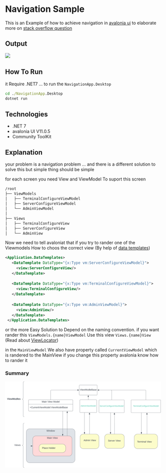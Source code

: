 # Navigation Sample
This is an Example of how to achieve navigation in [avalonia ui][2] to elaborate more on [stack overflow question][1]

## Output
![](./images/output.gif)

## How To Run
it Require .NET7 ... to run the `NavigationApp.Desktop`
```cmd
cd ./NavigationApp.Desktop
dotnet run
```

## Technologies
- .NET 7
- avalonia UI V11.0.5
- Community ToolKit 

## Explanation
your problem is a navigation problem ... and there is a different solution to solve this but simple thing should be simple

for each screen you need View and ViewModel To suport this screen
```
/root
├── ViewModels
│   ├── TerminalConfigureViewModel
│   ├── ServerConfigureViewModel
│   └── AdminViewModel
│
├── Views
│   ├── TerminalConfigureView
│   ├── ServerConfigureView
│   └── AdminView
```

Now we need to tell avaloniat that if you try to rander one of the Viewmodels How to choos the correct view (By help of [data templates][3])

```xml
<Application.DataTemplates>
   <DataTemplate DataType="{x:Type vm:ServerConfigureViewModel}">
     <view:ServerConfigureView/>      
   </DataTemplate>

   <DataTemplate DataType="{x:Type vm:TerminalConfigureViewModel}">
     <view:TerminalConfigureView/>
   </DataTemplate>

   <DataTemplate DataType="{x:Type vm:AdminViewModel}">
     <view:AdminView/>
   </DataTemplate>
 </Application.DataTemplates>
```

or the more Easy Solution to Depend on the naming convention. if you want rander this `ViewModels.{name}ViewModel` Use this view `Views.{name}View` (Read about [ViewLocator][4])

in the `MainViewModel` We also have property called `CurrentViewModel` which is randered to the MainView if you change this property avalonia know how to rander it


### Summary 
![](./images/diagram.svg)

[1]: https://stackoverflow.com/questions/77497337/why-is-my-usercontrol-not-being-loaded-in-my-mainwindow/77497651?noredirect=1#comment136632850_77497651

[2]: https://avaloniaui.net/

[3]: https://docs.avaloniaui.net/docs/templates/data-templates

[4]: https://docs.avaloniaui.net/docs/next/concepts/view-locator